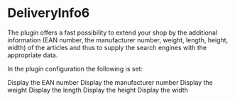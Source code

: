 # DeliveryInfo6

The plugin offers a fast possibility to extend your shop by the additional information (EAN number, the manufacturer number, weight, length, height, width) of the articles and thus to supply the search engines with the appropriate data.

In the plugin configuration the following is set:

Display the EAN number
Display the manufacturer number
Display the weight
Display the length
Display the height
Display the width 

